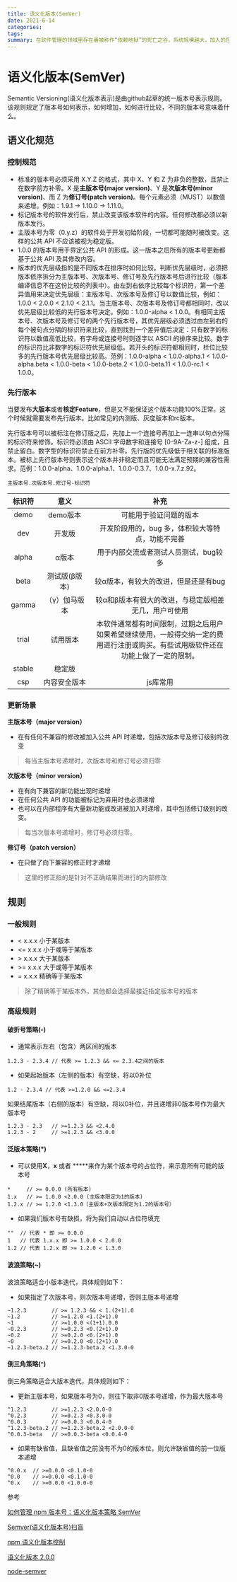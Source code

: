 ```yaml
---
title: 语义化版本(SemVer)
date: 2021-6-14
categories: 
tags: 
summary: 在软件管理的领域里存在着被称作“依赖地狱”的死亡之谷，系统规模越大，加入的包越多，你就越有可能在未来的某一天发现自己已深陷绝望之中。
---
```


# 语义化版本(SemVer)

Semantic Versioning(语义化版本表示)是由github起草的统一版本号表示规则。该规则规定了版本号如何表示，如何增加，如何进行比较，不同的版本号意味着什么。

## 语义化规范

### 控制规范

* 标准的版本号必须采用 X.Y.Z 的格式，其中 X、Y 和 Z 为非负的整数，且禁止在数字前方补零。X 是**主版本号(major version)**、Y 是**次版本号(minor version)**、而 Z 为**修订号(patch version)**。每个元素必须（MUST）以数值来递增。例如：1.9.1 -> 1.10.0 -> 1.11.0。
* 标记版本号的软件发行后，禁止改变该版本软件的内容。任何修改都必须以新版本发行。
* 主版本号为零（0.y.z）的软件处于开发初始阶段，一切都可能随时被改变。这样的公共 API 不应该被视为稳定版。
* 1.0.0 的版本号用于界定公共 API 的形成。这一版本之后所有的版本号更新都基于公共 API 及其修改内容。
* 版本的优先层级指的是不同版本在排序时如何比较。判断优先层级时，必须把版本依序拆分为主版本号、次版本号、修订号及先行版本号后进行比较（版本编译信息不在这份比较的列表中）。由左到右依序比较每个标识符，第一个差异值用来决定优先层级：主版本号、次版本号及修订号以数值比较，例如：1.0.0 < 2.0.0 < 2.1.0 < 2.1.1。当主版本号、次版本号及修订号都相同时，改以优先层级比较低的先行版本号决定。例如：1.0.0-alpha < 1.0.0。有相同主版本号、次版本号及修订号的两个先行版本号，其优先层级必须透过由左到右的每个被句点分隔的标识符来比较，直到找到一个差异值后决定：只有数字的标识符以数值高低比较，有字母或连接号时则逐字以 ASCII 的排序来比较。数字的标识符比非数字的标识符优先层级低。若开头的标识符都相同时，栏位比较多的先行版本号优先层级比较高。范例：1.0.0-alpha < 1.0.0-alpha.1 < 1.0.0-alpha.beta < 1.0.0-beta < 1.0.0-beta.2 < 1.0.0-beta.11 < 1.0.0-rc.1 < 1.0.0。

### 先行版本

当要发布**大版本**或者**核定Feature**，但是又不能保证这个版本功能100%正常。这个时候就需要发布先行版本。比如常见的内测版、灰度版本和rc版本。

先行版本号可以被标注在修订版之后，先加上一个连接号再加上一连串以句点分隔的标识符来修饰。标识符必须由 ASCII 字母数字和连接号 [0-9A-Za-z-] 组成，且禁止留白。数字型的标识符禁止在前方补零。先行版的优先级低于相关联的标准版本。被标上先行版本号则表示这个版本并非稳定而且可能无法满足预期的兼容性需求。范例：1.0.0-alpha、1.0.0-alpha.1、1.0.0-0.3.7、1.0.0-x.7.z.92。

```
主版本号.次版本号.修订号-标识符
```

<style>
table th:nth-of-type(3) {
  width: 300px;
}
</style>

| 标识符 |     意义      |                             补充                             |
| :----: | :-----------: | :----------------------------------------------------------: |
|  demo  |   demo版本    |                    可能用于验证问题的版本                    |
|  dev   |    开发版     |       开发阶段用的，bug 多，体积较大等特点，功能不完善       |
| alpha  |     α版本     |            用于内部交流或者测试人员测试，bug较多             |
|  beta  | 测试版(β版本) |             较α版本，有较大的改进，但是还是有bug             |
| gamma  | （γ）伽马版本 |     较α和β版本有很大的改进，与稳定版相差无几，用户可使用     |
| trial  |   试用版本    | 本软件通常都有时间限制，过期之后用户如果希望继续使用，一般得交纳一定的费用进行注册或购买。有些试用版软件还在功能上做了一定的限制。 |
| stable |    稳定版     |                                                              |
|  csp   | 内容安全版本  |                           js库常用                           |



### 更新场景

**主版本号（major version）**
* 在有任何不兼容的修改被加入公共 API 时递增，包括次版本号及修订级别的改变
> 每当主版本号递增时，次版本号和修订号必须归零

**次版本号（minor version）**
* 在有向下兼容的新功能出现时递增
* 在任何公共 API 的功能被标记为弃用时也必须递增
* 也可以在内部程序有大量新功能或改进被加入时递增，其中包括修订级别的改变。
> 每当次版本号递增时，修订号必须归零。

**修订号（patch version）**
* 在只做了向下兼容的修正时才递增
> 这里的修正指的是针对不正确结果而进行的内部修改

## 规则

### 一般规则
* < x.x.x 小于某版本
* <= x.x.x 小于或等于某版本
* \> x.x.x 大于某版本
* \>= x.x.x 大于或等于某版本
* = x.x.x 精确等于某版本

> 除了精确等于某版本外，其他都会选择最接近指定版本号的版本

### 高级规则

#### 破折号策略(-)

* 通常表示左右（包含）两区间的版本
```
1.2.3 - 2.3.4 // 代表 >= 1.2.3 && <= 2.3.4之间的版本
```
* 如果起始版本（左侧的版本）有空缺，将以0补位
```
1.2 - 2.3.4 // 代表 >=1.2.0 && <=2.3.4
```
如果结尾版本（右侧的版本）有空缺，将以0补位，并且递增非0版本号作为最大版本号
```
1.2.3 - 2.3   // >=1.2.3 && <2.4.0
1.2.3 - 2     // >=1.2.3 && <3.0.0
```

#### 泛版本策略(*)

* 可以使用**X**，**x** 或者 **\***来作为某个版本号的占位符，来示意所有可能的版本号
```
*     // >= 0.0.0 (所有版本)
1.x   // >= 1.0.0 <2.0.0 (主版本限定为1的版本)
1.2.x // >= 1.2.0 <1.3.0（主版本+次版本限定为1.2的版本号）
```
* 如果我们版本号有缺损，将为我们自动以占位符填充
```
""  // 代表 * 即 >= 0.0.0
1   // 代表 1.x.x 即 >= 1.0.0 < 2.0.0
1.2 // 代表 1.2.x 即 >= 1.2.0 < 1.3.0
```

#### 波浪策略(~)

波浪策略适合小版本迭代，具体规则如下：
* 如果指定了次版本号，则次版本号递增，否则主版本号递增
```
~1.2.3        // >= 1.2.3 && < 1.(2+1).0
~1.2          // >=1.2.0 <1.(2+1).0
~1            // >=1.0.0 <(1+1).0.0
~0.2.3        // >=0.2.3 <0.(2+1).0
~0.2          // >=0.2.0 <0.(2+1).0
~0            // >=0.2.0 <0.(2+1).0
~1.2.3-beta.2 // >=1.2.3-beta.2 <1.3.0-0
```

#### 倒三角策略(^)
倒三角策略适合大版本迭代，具体规则如下：
* 更新主版本号，如果版本号为0，则往下取非0版本号递增，作为最大版本号
```
^1.2.3        // >=1.2.3 <2.0.0-0
^0.2.3        // >=0.2.3 <0.3.0-0
^0.0.3        // >=0.0.3 <0.0.4-0
^1.2.3-beta.2 // >=1.2.3-beta.2 <2.0.0-0
^0.0.3-beta   // >=0.0.3-beta <0.0.4-0
```
* 如果有缺省值，且缺省值之前没有不为0的版本位，则允许缺省值的前一位版本递增
```
^0.0.x  // >=0.0.0 <0.1.0-0
^0.0    // >=0.0.0 <0.1.0-0
^0.x    // >=0.0.0 <1.0.0-0
```

参考

[如何管理 npm 版本号：语义化版本策略 SemVer](https://eminoda.github.io/2021/01/29/npm-semver-strategy/)

[Semver(语义化版本号)扫盲](https://juejin.cn/post/6844903591690534926#heading-4)

[npm 语义化版本控制](https://segmentfault.com/a/1190000018714929)

[语义化版本 2.0.0](https://semver.org/lang/zh-CN/)

[node-semver](https://github.com/npm/node-semver)